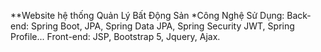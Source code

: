 **Website hệ thống Quản Lý Bất Động Sản
*Công Nghệ Sử Dụng:
Back-end: Spring Boot, JPA, Spring Data JPA, Spring Security JWT, Spring Profile...
Front-end: JSP, Bootstrap 5, Jquery, Ajax.
